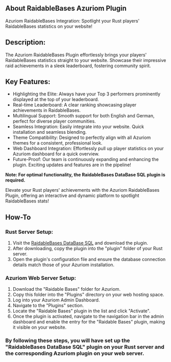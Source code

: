 ## About RaidableBases Azuriom Plugin
Azuriom RaidableBases Integration: Spotlight your Rust players' RaidableBases statistics on your website!

## Description:
The Azuriom RaidableBases Plugin effortlessly brings your players' RaidableBases statistics straight to your website. Showcase their impressive raid achievements in a sleek leaderboard, fostering community spirit.

## Key Features:

- Highlighting the Elite: Always have your Top 3 performers prominently displayed at the top of your leaderboard.
- Real-time Leaderboard: A clear ranking showcasing player achievements in RaidableBases.
- Multilingual Support: Smooth support for both English and German, perfect for diverse player communities.
- Seamless Integration: Easily integrate into your website. Quick installation and seamless blending.
- Theme Compatibility: Designed to perfectly align with all Azuriom themes for a consistent, professional look.
- Web Dashboard Integration: Effortlessly pull up player statistics on your Azuriom dashboard for a quick overview.
- Future-Proof: Our team is continuously expanding and enhancing the plugin. Exciting updates and features are in the pipeline!
  
**Note: For optimal functionality, the RaidableBases DataBase SQL plugin is required.**

Elevate your Rust players' achievements with the Azuriom RaidableBases Plugin, offering an interactive and dynamic platform to spotlight RaidableBases stats!

 

## How-To

### Rust Server Setup:
1. Visit the [RaidableBases DataBase SQL](https://codefling.com/plugins/raidablebases-database-sql) and download the plugin.
2. After downloading, copy the plugin into the "plugin" folder of your Rust server.
2. Open the plugin's configuration file and ensure the database connection details match those of your Azuriom installation.

### Azuriom Web Server Setup:
1. Download the "Raidable Bases" folder for Azuriom.
2. Copy this folder into the "Plugins" directory on your web hosting space.
3. Log into your Azuriom Admin Dashboard.
4. Navigate to the "Plugins" section.
5. Locate the "Raidable Bases" plugin in the list and click "Activate".
6. Once the plugin is activated, navigate to the navigation bar in the admin dashboard and enable the entry for the "Raidable Bases" plugin, making it visible on your website.

### By following these steps, you will have set up the "RaidableBases DataBase SQL" plugin on your Rust server and the corresponding Azuriom plugin on your web server.
